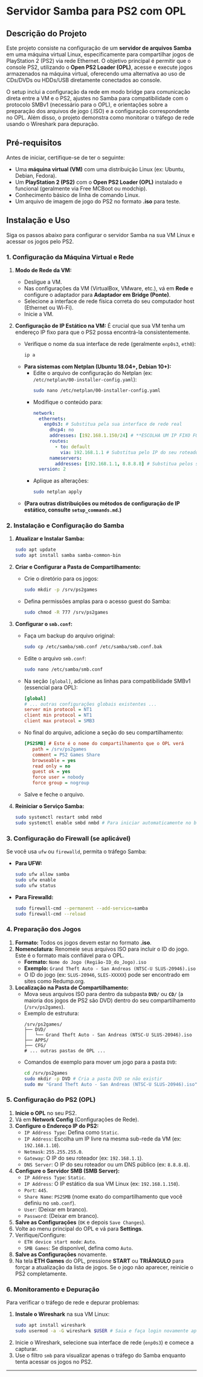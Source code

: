 # Servidor Samba para PS2 com OPL

## Descrição do Projeto

Este projeto consiste na configuração de um **servidor de arquivos Samba** em uma máquina virtual Linux, especificamente para compartilhar jogos de PlayStation 2 (PS2) via rede Ethernet. O objetivo principal é permitir que o console PS2, utilizando o **Open PS2 Loader (OPL)**, acesse e execute jogos armazenados na máquina virtual, oferecendo uma alternativa ao uso de CDs/DVDs ou HDDs/USB diretamente conectados ao console.

O setup inclui a configuração da rede em modo bridge para comunicação direta entre a VM e o PS2, ajustes no Samba para compatibilidade com o protocolo SMBv1 (necessário para o OPL), e orientações sobre a preparação dos arquivos de jogo (.ISO) e a configuração correspondente no OPL. Além disso, o projeto demonstra como monitorar o tráfego de rede usando o Wireshark para depuração.

## Pré-requisitos

Antes de iniciar, certifique-se de ter o seguinte:

-   Uma **máquina virtual (VM)** com uma distribuição Linux (ex: Ubuntu, Debian, Fedora).
-   Um **PlayStation 2 (PS2)** com o **Open PS2 Loader (OPL)** instalado e funcional (geralmente via Free MCBoot ou modchip).
-   Conhecimento básico de linha de comando Linux.
-   Um arquivo de imagem de jogo do PS2 no formato **.iso** para teste.

## Instalação e Uso

Siga os passos abaixo para configurar o servidor Samba na sua VM Linux e acessar os jogos pelo PS2.

### 1. Configuração da Máquina Virtual e Rede

1.  **Modo de Rede da VM:**
    * Desligue a VM.
    * Nas configurações da VM (VirtualBox, VMware, etc.), vá em **Rede** e configure o adaptador para **Adaptador em Bridge (Ponte)**.
    * Selecione a interface de rede física correta do seu computador host (Ethernet ou Wi-Fi).
    * Inicie a VM.

2.  **Configuração de IP Estático na VM:**
    É crucial que sua VM tenha um endereço IP fixo para que o PS2 possa encontrá-la consistentemente.
    * Verifique o nome da sua interface de rede (geralmente `enp0s3`, `eth0`):
        ```bash
        ip a
        ```
    * **Para sistemas com Netplan (Ubuntu 18.04+, Debian 10+):**
        * Edite o arquivo de configuração do Netplan (ex: `/etc/netplan/00-installer-config.yaml`):
            ```bash
            sudo nano /etc/netplan/00-installer-config.yaml
            ```
        * Modifique o conteúdo para:
            ```yaml
            network:
              ethernets:
                enp0s3: # Substitua pela sua interface de rede real
                  dhcp4: no
                  addresses: [192.168.1.150/24] # **ESCOLHA UM IP FIXO FORA DA FAIXA DHCP DO SEU ROTEADOR**
                  routes:
                    - to: default
                      via: 192.168.1.1 # Substitua pelo IP do seu roteador (gateway)
                  nameservers:
                    addresses: [192.168.1.1, 8.8.8.8] # Substitua pelos seus DNS (roteador e/ou DNS público)
              version: 2
            ```
        * Aplique as alterações:
            ```bash
            sudo netplan apply
            ```
    * **(Para outras distribuições ou métodos de configuração de IP estático, consulte `setup_commands.md`.)**

### 2. Instalação e Configuração do Samba

1.  **Atualizar e Instalar Samba:**
    ```bash
    sudo apt update
    sudo apt install samba samba-common-bin
    ```

2.  **Criar e Configurar a Pasta de Compartilhamento:**
    * Crie o diretório para os jogos:
        ```bash
        sudo mkdir -p /srv/ps2games
        ```
    * Defina permissões amplas para o acesso guest do Samba:
        ```bash
        sudo chmod -R 777 /srv/ps2games
        ```

3.  **Configurar o `smb.conf`:**
    * Faça um backup do arquivo original:
        ```bash
        sudo cp /etc/samba/smb.conf /etc/samba/smb.conf.bak
        ```
    * Edite o arquivo `smb.conf`:
        ```bash
        sudo nano /etc/samba/smb.conf
        ```
    * Na seção `[global]`, adicione as linhas para compatibilidade SMBv1 (essencial para OPL):
        ```ini
        [global]
        # ... outras configurações globais existentes ...
        server min protocol = NT1
        client min protocol = NT1
        client max protocol = SMB3
        ```
    * No final do arquivo, adicione a seção do seu compartilhamento:
        ```ini
        [PS2SMB] # Este é o nome do compartilhamento que o OPL verá
           path = /srv/ps2games
           comment = PS2 Games Share
           browseable = yes
           read only = no
           guest ok = yes
           force user = nobody
           force group = nogroup
        ```
    * Salve e feche o arquivo.

4.  **Reiniciar o Serviço Samba:**
    ```bash
    sudo systemctl restart smbd nmbd
    sudo systemctl enable smbd nmbd # Para iniciar automaticamente no boot
    ```

### 3. Configuração do Firewall (se aplicável)

Se você usa `ufw` ou `firewalld`, permita o tráfego Samba:

-   **Para UFW:**
    ```bash
    sudo ufw allow samba
    sudo ufw enable
    sudo ufw status
    ```
-   **Para Firewalld:**
    ```bash
    sudo firewall-cmd --permanent --add-service=samba
    sudo firewall-cmd --reload
    ```

### 4. Preparação dos Jogos

1.  **Formato:** Todos os jogos devem estar no formato **.iso**.
2.  **Nomenclatura:** Renomeie seus arquivos ISO para incluir o ID do jogo. Este é o formato mais confiável para o OPL.
    * **Formato:** `Nome do Jogo (Região-ID_do_Jogo).iso`
    * **Exemplo:** `Grand Theft Auto - San Andreas (NTSC-U SLUS-20946).iso`
    * O ID do jogo (ex: `SLUS-20946`, `SLES-XXXXX`) pode ser encontrado em sites como Redump.org.
3.  **Localização na Pasta de Compartilhamento:**
    * Mova seus arquivos ISO para dentro da subpasta **`DVD/`** ou **`CD/`** (a maioria dos jogos de PS2 são DVD) dentro do seu compartilhamento (`/srv/ps2games`).
    * Exemplo de estrutura:
        ```
        /srv/ps2games/
        ├── DVD/
        │   └── Grand Theft Auto - San Andreas (NTSC-U SLUS-20946).iso
        ├── APPS/
        ├── CFG/
        # ... outras pastas de OPL ...
        ```
    * Comandos de exemplo para mover um jogo para a pasta `DVD`:
        ```bash
        cd /srv/ps2games
        sudo mkdir -p DVD # Cria a pasta DVD se não existir
        sudo mv "Grand Theft Auto - San Andreas (NTSC-U SLUS-20946).iso" DVD/
        ```

### 5. Configuração do PS2 (OPL)

1.  **Inicie o OPL** no seu PS2.
2.  Vá em **Network Config** (Configurações de Rede).
3.  **Configure o Endereço IP do PS2:**
    * `IP Address Type`: Defina como `Static`.
    * `IP Address`: Escolha um IP livre na mesma sub-rede da VM (ex: `192.168.1.10`).
    * `Netmask`: `255.255.255.0`.
    * `Gateway`: O IP do seu roteador (ex: `192.168.1.1`).
    * `DNS Server`: O IP do seu roteador ou um DNS público (ex: `8.8.8.8`).
4.  **Configure o Servidor SMB (SMB Server):**
    * `IP Address Type`: `Static`.
    * `IP Address`: O IP estático da sua VM Linux (ex: `192.168.1.150`).
    * `Port`: `445`.
    * `Share Name`: `PS2SMB` (nome exato do compartilhamento que você definiu no `smb.conf`).
    * `User`: (Deixar em branco).
    * `Password`: (Deixar em branco).
5.  **Salve as Configurações** (`OK` e depois `Save Changes`).
6.  Volte ao menu principal do OPL e vá para **Settings**.
7.  Verifique/Configure:
    * `ETH device start mode`: `Auto`.
    * `SMB Games`: Se disponível, defina como `Auto`.
8.  **Salve as Configurações** novamente.
9.  Na tela **ETH Games** do OPL, pressione **START** ou **TRIÂNGULO** para forçar a atualização da lista de jogos. Se o jogo não aparecer, reinicie o PS2 completamente.

### 6. Monitoramento e Depuração

Para verificar o tráfego de rede e depurar problemas:

1.  **Instale o Wireshark** na sua VM Linux:
    ```bash
    sudo apt install wireshark
    sudo usermod -a -G wireshark $USER # Saia e faça login novamente após isso
    ```
2.  Inicie o Wireshark, selecione sua interface de rede (`enp0s3`) e comece a capturar.
3.  Use o filtro `smb` para visualizar apenas o tráfego do Samba enquanto tenta acessar os jogos no PS2.

---
